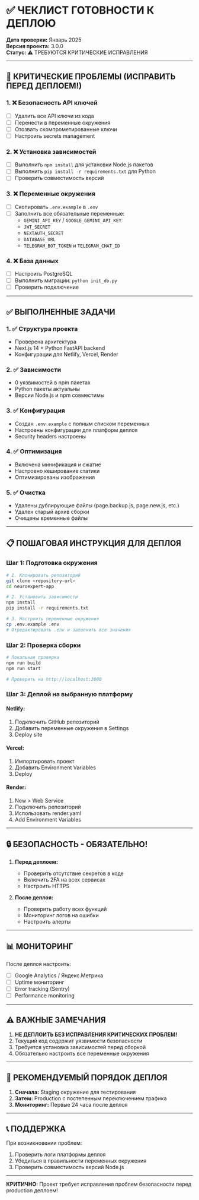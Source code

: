# ✅ ЧЕКЛИСТ ГОТОВНОСТИ К ДЕПЛОЮ

**Дата проверки:** Январь 2025  
**Версия проекта:** 3.0.0  
**Статус:** ⚠️ ТРЕБУЮТСЯ КРИТИЧЕСКИЕ ИСПРАВЛЕНИЯ

---

## 🚨 КРИТИЧЕСКИЕ ПРОБЛЕМЫ (ИСПРАВИТЬ ПЕРЕД ДЕПЛОЕМ!)

### 1. ❌ **Безопасность API ключей**
- [ ] Удалить все API ключи из кода
- [ ] Перенести в переменные окружения
- [ ] Отозвать скомпрометированные ключи
- [ ] Настроить secrets management

### 2. ❌ **Установка зависимостей**
- [ ] Выполнить `npm install` для установки Node.js пакетов
- [ ] Выполнить `pip install -r requirements.txt` для Python
- [ ] Проверить совместимость версий

### 3. ❌ **Переменные окружения**
- [ ] Скопировать `.env.example` в `.env`
- [ ] Заполнить все обязательные переменные:
  - `GEMINI_API_KEY` / `GOOGLE_GEMINI_API_KEY`
  - `JWT_SECRET`
  - `NEXTAUTH_SECRET`
  - `DATABASE_URL`
  - `TELEGRAM_BOT_TOKEN` и `TELEGRAM_CHAT_ID`

### 4. ❌ **База данных**
- [ ] Настроить PostgreSQL
- [ ] Выполнить миграции: `python init_db.py`
- [ ] Проверить подключение

---

## ✅ ВЫПОЛНЕННЫЕ ЗАДАЧИ

### 1. ✅ **Структура проекта**
- Проверена архитектура
- Next.js 14 + Python FastAPI backend
- Конфигурации для Netlify, Vercel, Render

### 2. ✅ **Зависимости**
- 0 уязвимостей в npm пакетах
- Python пакеты актуальны
- Версии Node.js и npm совместимы

### 3. ✅ **Конфигурация**
- Создан `.env.example` с полным списком переменных
- Настроены конфигурации для платформ деплоя
- Security headers настроены

### 4. ✅ **Оптимизация**
- Включена минификация и сжатие
- Настроено кеширование статики
- Оптимизированы изображения

### 5. ✅ **Очистка**
- Удалены дублирующие файлы (page.backup.js, page.new.js, etc.)
- Удален старый архив сборки
- Очищены временные файлы

---

## 📋 ПОШАГОВАЯ ИНСТРУКЦИЯ ДЛЯ ДЕПЛОЯ

### Шаг 1: Подготовка окружения
```bash
# 1. Клонировать репозиторий
git clone <repository-url>
cd neuroexpert-app

# 2. Установить зависимости
npm install
pip install -r requirements.txt

# 3. Настроить переменные окружения
cp .env.example .env
# Отредактировать .env и заполнить все значения
```

### Шаг 2: Проверка сборки
```bash
# Локальная проверка
npm run build
npm run start

# Проверить на http://localhost:3000
```

### Шаг 3: Деплой на выбранную платформу

#### Netlify:
1. Подключить GitHub репозиторий
2. Добавить переменные окружения в Settings
3. Deploy site

#### Vercel:
1. Импортировать проект
2. Добавить Environment Variables
3. Deploy

#### Render:
1. New > Web Service
2. Подключить репозиторий
3. Использовать render.yaml
4. Add Environment Variables

---

## 🔒 БЕЗОПАСНОСТЬ - ОБЯЗАТЕЛЬНО!

1. **Перед деплоем:**
   - Проверить отсутствие секретов в коде
   - Включить 2FA на всех сервисах
   - Настроить HTTPS

2. **После деплоя:**
   - Проверить работу всех функций
   - Мониторинг логов на ошибки
   - Настроить алерты

---

## 📊 МОНИТОРИНГ

После деплоя настроить:
- [ ] Google Analytics / Яндекс.Метрика
- [ ] Uptime мониторинг
- [ ] Error tracking (Sentry)
- [ ] Performance monitoring

---

## ⚠️ ВАЖНЫЕ ЗАМЕЧАНИЯ

1. **НЕ ДЕПЛОИТЬ БЕЗ ИСПРАВЛЕНИЯ КРИТИЧЕСКИХ ПРОБЛЕМ!**
2. Текущий код содержит уязвимости безопасности
3. Требуется установка зависимостей перед сборкой
4. Обязательно настроить все переменные окружения

---

## 🚀 РЕКОМЕНДУЕМЫЙ ПОРЯДОК ДЕПЛОЯ

1. **Сначала:** Staging окружение для тестирования
2. **Затем:** Production с постепенным переключением трафика
3. **Мониторинг:** Первые 24 часа после деплоя

---

## 📞 ПОДДЕРЖКА

При возникновении проблем:
1. Проверить логи платформы деплоя
2. Убедиться в правильности переменных окружения
3. Проверить совместимость версий Node.js

---

**КРИТИЧНО:** Проект требует исправления проблем безопасности перед production деплоем!